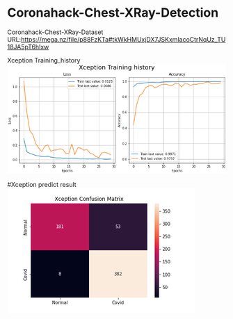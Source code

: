 # Coronahack-Chest-XRay-Detection
Coronahack-Chest-XRay-Dataset URL:https://mega.nz/file/p88FzKTa#tkWkHMUxjDX7JSKxmlacoCtrNqUz_TU18JA5pT6hlxw

Xception Training_history
![image](https://github.com/wade0125/CoronaHack-_Chest-X-Ray_classify/blob/main/img/Training_history%20Xception.png)


#Xception predict result
![image](https://github.com/wade0125/CoronaHack-_Chest-X-Ray_classify/blob/main/img/Confusion%20Matrix%20Xception.png)